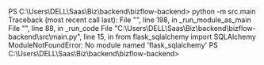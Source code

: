 PS C:\Users\DELL\Saas\Biz\backend\bizflow-backend> python -m src.main       
Traceback (most recent call last):
  File "<frozen runpy>", line 198, in _run_module_as_main
  File "<frozen runpy>", line 88, in _run_code
  File "C:\Users\DELL\Saas\Biz\backend\bizflow-backend\src\main.py", line 15, in <module>
    from flask_sqlalchemy import SQLAlchemy
ModuleNotFoundError: No module named 'flask_sqlalchemy'
PS C:\Users\DELL\Saas\Biz\backend\bizflow-backend>  